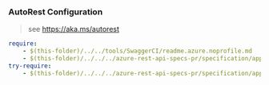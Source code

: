 ### AutoRest Configuration
> see https://aka.ms/autorest

``` yaml
require:
    - $(this-folder)/../../tools/SwaggerCI/readme.azure.noprofile.md
    - $(this-folder)/../../../azure-rest-api-specs-pr/specification/appplatform/resource-manager/readme.md
try-require:
    - $(this-folder)/../../../azure-rest-api-specs-pr/specification/appplatform/resource-manager/readme.powershell.md
```
